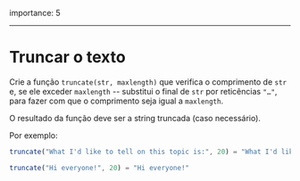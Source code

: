 importance: 5

---

# Truncar o texto

Crie a função `truncate(str, maxlength)` que verifica o comprimento de `str` e, se ele exceder `maxlength` -- substitui o final de `str` por reticências `"…"`, para fazer com que o comprimento seja igual a `maxlength`.

O resultado da função deve ser a string truncada (caso necessário).

Por exemplo:

```js
truncate("What I'd like to tell on this topic is:", 20) = "What I'd like to te…"

truncate("Hi everyone!", 20) = "Hi everyone!"
```
